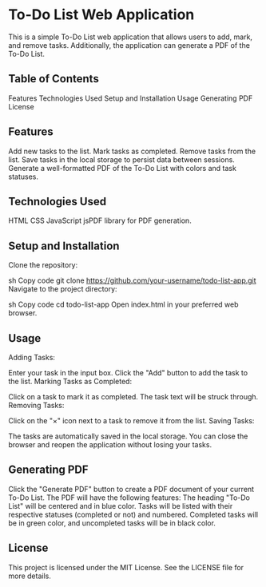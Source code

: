 # To-Do List Web Application
This is a simple To-Do List web application that allows users to add, mark, and remove tasks. Additionally, the application can generate a PDF of the To-Do List.

## Table of Contents
Features
Technologies Used
Setup and Installation
Usage
Generating PDF
License
## Features
Add new tasks to the list.
Mark tasks as completed.
Remove tasks from the list.
Save tasks in the local storage to persist data between sessions.
Generate a well-formatted PDF of the To-Do List with colors and task statuses.
## Technologies Used
HTML
CSS
JavaScript
jsPDF library for PDF generation.
## Setup and Installation
Clone the repository:

sh
Copy code
git clone https://github.com/your-username/todo-list-app.git
Navigate to the project directory:

sh
Copy code
cd todo-list-app
Open index.html in your preferred web browser.

## Usage
Adding Tasks:

Enter your task in the input box.
Click the "Add" button to add the task to the list.
Marking Tasks as Completed:

Click on a task to mark it as completed. The task text will be struck through.
Removing Tasks:

Click on the "×" icon next to a task to remove it from the list.
Saving Tasks:

The tasks are automatically saved in the local storage. You can close the browser and reopen the application without losing your tasks.
## Generating PDF
Click the "Generate PDF" button to create a PDF document of your current To-Do List.
The PDF will have the following features:
The heading "To-Do List" will be centered and in blue color.
Tasks will be listed with their respective statuses (completed or not) and numbered.
Completed tasks will be in green color, and uncompleted tasks will be in black color.
## License
This project is licensed under the MIT License. See the LICENSE file for more details.
